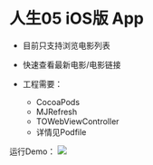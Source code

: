 人生05 iOS版 App 
====================
* 目前只支持浏览电影列表
* 快速查看最新电影/电影链接

* 工程需要：
    * CocoaPods
    * MJRefresh
    * TOWebViewController
    * 详情见Podfile
    
运行Demo：
![](https://github.com/Karblue/Rs05App/blob/master/demo.gif)
    
